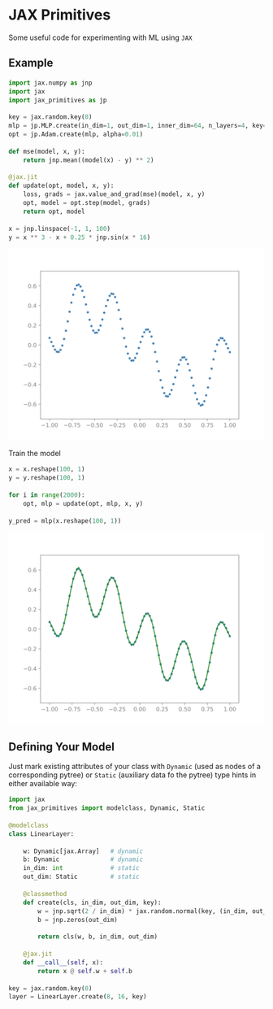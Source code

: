 # JAX Primitives

Some useful code for experimenting with ML using `JAX`

## Example

```python
import jax.numpy as jnp
import jax
import jax_primitives as jp

key = jax.random.key(0)
mlp = jp.MLP.create(in_dim=1, out_dim=1, inner_dim=64, n_layers=4, key=key)
opt = jp.Adam.create(mlp, alpha=0.01)

def mse(model, x, y):
    return jnp.mean((model(x) - y) ** 2)

@jax.jit
def update(opt, model, x, y):
    loss, grads = jax.value_and_grad(mse)(model, x, y)
    opt, model = opt.step(model, grads)
    return opt, model

x = jnp.linspace(-1, 1, 100)
y = x ** 3 - x + 0.25 * jnp.sin(x * 16)
```

![Input Data Plot](images/data.svg)

Train the model
```python
x = x.reshape(100, 1)
y = y.reshape(100, 1)

for i in range(2000):
    opt, mlp = update(opt, mlp, x, y)

y_pred = mlp(x.reshape(100, 1))
```

![Predictions Plot](images/predictions.svg)

## Defining Your Model

Just mark existing attributes of your class with `Dynamic` (used as nodes of a corresponding pytree) or `Static` (auxiliary data fo the pytree) type hints in either available way:

```python
import jax
from jax_primitives import modelclass, Dynamic, Static

@modelclass
class LinearLayer:

    w: Dynamic[jax.Array]   # dynamic
    b: Dynamic              # dynamic
    in_dim: int             # static
    out_dim: Static         # static

    @classmethod
    def create(cls, in_dim, out_dim, key):
        w = jnp.sqrt(2 / in_dim) * jax.random.normal(key, (in_dim, out_dim))
        b = jnp.zeros(out_dim)

        return cls(w, b, in_dim, out_dim)

    @jax.jit
    def __call__(self, x):
        return x @ self.w + self.b

key = jax.random.key(0)
layer = LinearLayer.create(8, 16, key)
```

